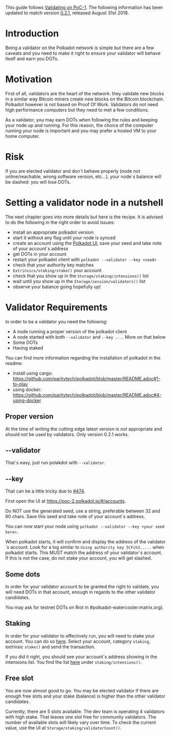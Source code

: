This guide follows [Validating on PoC-1](https://github.com/paritytech/polkadot/wiki/Validating-on-PoC-1).
The following information has been updated to match version [0.2.1](https://github.com/paritytech/polkadot/releases/tag/v0.2.1), released August 31st 2018.

# Introduction

Being a validator on the Polkadot network is simple but there are a few caveats and you need to make it right to ensure your validator will behave itself and earn you DOTs.

# Motivation

First of all, validators are the heart of the network: they validate new blocks in a similar way Bitcoin miners create new blocks on the Bitcoin blockchain. Polkadot however is not based on Proof Of Work. Validators do not need high performance computers but they need to met a few conditions.

As a validator, you may earn DOTs when following the rules and keeping your node up and running. For this reason, the choice of the computer running your node is important and you may prefer a hosted VM to your home computer.

# Risk

If you are elected validator and don´t behave properly (node not online/reachable, wrong software version, etc...), your node´s balance will be slashed: you will lose DOTs.

# Setting a validator node in a nutshell

The next chapter goes into more details but here is the recipe.
It is advised to do the following in the right order to avoid issues:
- install an appropriate polkadot version
- start it without any flag until your node is synced
- create an account using the [Polkadot UI](https://github.com/paritytech/polkadot/wiki/Polkadot-UI), save your seed and take note of your account´s address
- get DOTs in your account
- restart your polkadot client with `polkadot --validator --key <seed>`
- check that your authority key matches
- `Extrinsics/staking/stake()` your account
- check that you show up in the `Storage/staking/intensions()` list
- wait until you show up in the `Storage/session/validators()` list
- observe your balance going hopefully up!

# Validator Requirements

In order to be a validator you need the following:
- A node running a proper version of the polkadot client
- A node started with both `--validator` and `--key ...`. More on that below
- Some DOTs
- Having staked

You can find more information regarding the installation of polkadot in the readme:
- install using cargo: https://github.com/paritytech/polkadot/blob/master/README.adoc#1-to-play
- using docker: https://github.com/paritytech/polkadot/blob/master/README.adoc#4-using-docker

## Proper version

At the time of writing the cutting edge latest version is *not* appropriate and should *not* be used by validators. Only version 0.2.1 works.

## --validator

That´s easy, just run polakdot with `--validator`.

## --key

That can be a little tricky due to [#474](https://github.com/paritytech/polkadot/issues/474).

First open the UI at https://poc-2.polkadot.io/#/accounts.

Do NOT use the generated seed, use a string, preferable between 32 and 60 chars.
Save this seed and take note of your account´s address.

You can now start your node using `polkadot --validator --key <your seed here>`.

When polkadot starts, it will confirm and display the address of the validator´s account.
Look for a log similar to `Using authority key 5CFch3.....` when polkadot starts. This MUST match the address of your validator´s account. If this is not the case, do not stake your account, you will get slashed.

## Some dots

In order for your validator account to be granted the right to validate, you will need DOTs in that account, enough in regards to the other validator candidates.

You may ask for testnet DOTs on Riot in #polkadot-watercooler:matrix.org).

## Staking

In order for your validator to effectively run, you will need to stake your account.
You can do so [here](https://poc-2.polkadot.io/#/extrinsics). Select your account, category `staking`, extrinsic `stake()` and send the transaction.

If you did it right, you should see your account´s address showing in the intensions list. You find the list [here](https://poc-2.polkadot.io/#/storage) under `staking/intensions()`.

## Free slot

You are now almost good to go. You may be elected validator if there are enough free slots and your stake (balance) is higher than the other validator candidates.

Currently, there are 5 slots available. The dev team is operating 4 validators with high stake. That leaves one slot free for community validators. The number of available slots will likely vary over time. To check the current value, use the UI at `Storage/staking/validatorCount()`.


